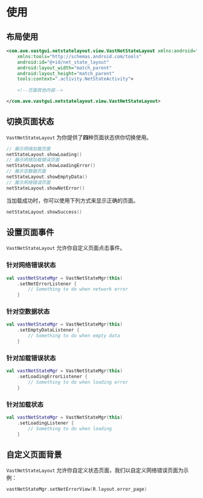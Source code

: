 # 使用

## 布局使用

```xml
<com.ave.vastgui.netstatelayout.view.VastNetStateLayout xmlns:android="http://schemas.android.com/apk/res/android"
    xmlns:tools="http://schemas.android.com/tools"
    android:id="@+id/net_state_layout"
    android:layout_width="match_parent"
    android:layout_height="match_parent"
    tools:context=".activity.NetStateActivity">
    
    <!--页面其他内容-->

</com.ave.vastgui.netstatelayout.view.VastNetStateLayout>
```

## 切换页面状态

`VastNetStateLayout` 为你提供了**四**种页面状态供你切换使用。

```kotlin
// 展示网络加载页面
netStateLayout.showLoading()
// 展示网络加载错误页面
netStateLayout.showLoadingError()
// 展示空数据页面
netStateLayout.showEmptyData()
// 展示网络错误页面
netStateLayout.showNetError()
```

当加载成功时，你可以使用下列方式来显示正确的页面。

```kotlin
netStateLayout.showSuccess()
```

## 设置页面事件

`VastNetStateLayout` 允许你自定义页面点击事件。

### 针对网络错误状态

```kotlin
val vastNetStateMgr = VastNetStateMgr(this)
    .setNetErrorListener {
        // Something to do when network error
    }
```

### 针对空数据状态

```kotlin
val vastNetStateMgr = VastNetStateMgr(this)
    .setEmptyDataListener {
        // Something to do when empty data
    }
```

### 针对加载错误状态

```kotlin
val vastNetStateMgr = VastNetStateMgr(this)
    .setLoadingErrorListener {
        // Something to do when loading error
    }
```

### 针对加载状态

```kotlin
val vastNetStateMgr = VastNetStateMgr(this)
    .setLoadingListener {
        // Something to do when loading
    }
```

## 自定义页面背景

`VastNetStateLayout` 允许你自定义状态页面，我们以自定义网络错误页面为示例：

```kotlin
vastNetStateMgr.setNetErrorView(R.layout.error_page)
```
